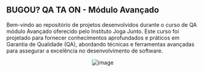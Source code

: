 ## BUGOU? QA TA ON - Módulo Avançado

Bem-vindo ao repositório de projetos desenvolvidos durante o curso de QA módulo Avançado oferecido pelo Instituto Joga Junto. Este curso foi projetado para fornecer conhecimentos aprofundados e práticos em Garantia de Qualidade (QA), abordando técnicas e ferramentas avançadas para assegurar a excelência no desenvolvimento de software.

<p align="center">
  <img src="https://github.com/matheusvfp/Joga_junto_QA/assets/65199677/6e059190-9837-4529-b496-010e3fed367e" alt="image">
  
</p>
